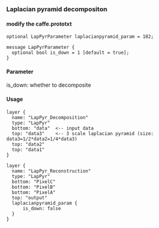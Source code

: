 ### Laplacian pyramid decompositon

#### modify the caffe.prototxt
```
optional LapPyrParameter laplacianpyramid_param = 182;
```

```
message LapPyrParameter {
  optional bool is_down = 1 [default = true];
}
```

#### Parameter
is_down: whether to decomposite

#### Usage
```
layer {
  name: "LapPyr_Decomposition"
  type: "LapPyr"
  bottom: "data"  <-- input data
  top: "data3"    <-- 3 scale laplacian pyramid (size: data3=1/2*data2=1/4*data3)
  top: "data2"
  top: "data1"
}
```
```
layer {
  name: "LapPyr_Reconstruction"
  type: "LapPyr"
  bottom: "PixelC"
  bottom: "PixelB"
  bottom: "PixelA"
  top: "output"
  laplacianpyramid_param {
      is_down: false
  }
}
```

